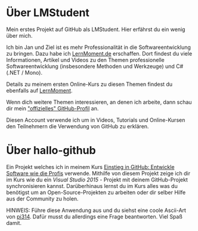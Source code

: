# Über LMStudent

Mein erstes Projekt auf GitHub als LMStudent. Hier erfährst du ein wenig über mich.

Ich bin Jan und Ziel ist es mehr Professionalität in die Softwareentwicklung zu bringen. Dazu habe ich [LernMoment.de](http://www.lernmoment.de) erschaffen. Dort findest du viele Informationen, Artikel und Videos zu den Themen professionelle Softwareentwicklung (insbesondere Methoden und Werkzeuge) und C# (.NET / Mono).

Details zu meinem ersten Online-Kurs zu diesen Themen findest du ebenfalls auf [LernMoment](http://www.lernmoment.de/einstieg-csharp/).

Wenn dich weitere Themen interessieren, an denen ich arbeite, dann schau dir mein ["offizielles" GitHub-Profil](https://github.com/suchja) an. 

Diesen Account verwende ich um in Videos, Tutorials und Online-Kursen den Teilnehmern die Verwendung von GitHub zu erklären.

# Über hallo-github

Ein Projekt welches ich in meinem Kurs [Einstieg in GitHub: Entwickle Software wie die Profis](http://www.lernmoment.de/einstieg-github/) verwende. Mithilfe von diesem Projekt zeige ich dir im Kurs wie du ein *Visual Studio 2015* - Projekt mit deinem GitHub-Projekt synchronisieren kannst. Darüberhinaus lernst du im Kurs alles was du benötigst um an Open-Source-Projekten zu arbeiten oder dir selber Hilfe aus der Community zu holen.

HINWEIS: Führe diese Anwendung aus und du siehst eine coole Ascii-Art von [pi314](https://github.com/pi314/ascii-arts). Dafür musst du allerdings eine Frage beantworten. Viel Spaß damit.
